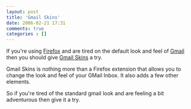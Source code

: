 ```yaml
---
layout: post
title: 'Gmail Skins'
date: 2006-02-21 17:31
comments: true
categories : []
---  
```


If you're using <a href="http://www.mozilla.com/firefox/">Firefox</a> and are tired on the default look and feel of <a href="http://gmail.com">Gmail</a> then you should give <a href="http://gmailskins.mozdev.org/">Gmail Skins</a> a try.

Gmail Skins is nothing more than a Firefox extension that allows you to change the look and feel of your GMail Inbox. It also adds a few other elements.

So if you're tired of the standard gmail look and are feeling a bit adventurous then give it a try.



